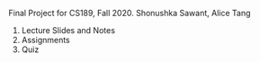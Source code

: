 Final Project for CS189, Fall 2020.
Shonushka Sawant, Alice Tang

1. Lecture Slides and Notes
2. Assignments
3. Quiz

